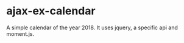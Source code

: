 # ajax-ex-calendar
A simple calendar of the year 2018. It uses jquery, a specific api and moment.js.
